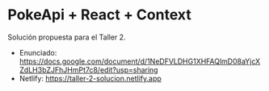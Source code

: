 # PokeApi + React + Context

Solución propuesta para el Taller 2.

- Enunciado: https://docs.google.com/document/d/1NeDFVLDHG1XHFAQlmD08aYjcXZdLH3bZJFhJHmPt7c8/edit?usp=sharing
- Netlify: https://taller-2-solucion.netlify.app
